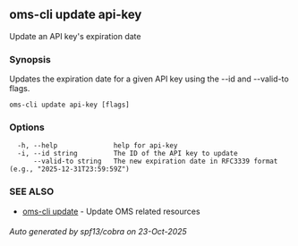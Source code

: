 ## oms-cli update api-key

Update an API key's expiration date

### Synopsis

Updates the expiration date for a given API key using the --id and --valid-to flags.

```
oms-cli update api-key [flags]
```

### Options

```
  -h, --help              help for api-key
  -i, --id string         The ID of the API key to update
      --valid-to string   The new expiration date in RFC3339 format (e.g., "2025-12-31T23:59:59Z")
```

### SEE ALSO

* [oms-cli update](oms-cli_update.md)	 - Update OMS related resources

###### Auto generated by spf13/cobra on 23-Oct-2025
